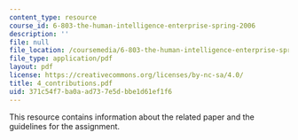 ```yaml
---
content_type: resource
course_id: 6-803-the-human-intelligence-enterprise-spring-2006
description: ''
file: null
file_location: /coursemedia/6-803-the-human-intelligence-enterprise-spring-2006/371c54f7ba0aad737e5dbbe1d61ef1f6_4_contributions.pdf
file_type: application/pdf
layout: pdf
license: https://creativecommons.org/licenses/by-nc-sa/4.0/
title: 4_contributions.pdf
uid: 371c54f7-ba0a-ad73-7e5d-bbe1d61ef1f6
---
```

This resource contains information about the related paper and the guidelines for the assignment.